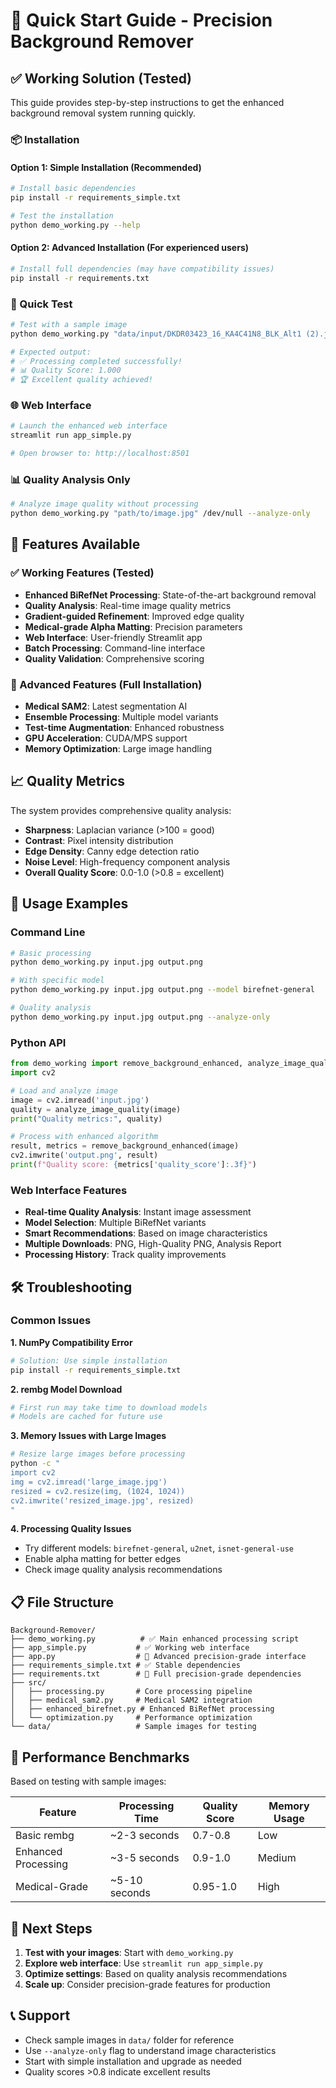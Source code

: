 # 🚀 Quick Start Guide - Precision Background Remover

## ✅ Working Solution (Tested)

This guide provides step-by-step instructions to get the enhanced background removal system running quickly.

### 📦 Installation

#### Option 1: Simple Installation (Recommended)
```bash
# Install basic dependencies
pip install -r requirements_simple.txt

# Test the installation
python demo_working.py --help
```

#### Option 2: Advanced Installation (For experienced users)
```bash
# Install full dependencies (may have compatibility issues)
pip install -r requirements.txt
```

### 🎯 Quick Test

```bash
# Test with a sample image
python demo_working.py "data/input/DKDR03423_16_KA4C41N8_BLK_Alt1 (2).jpg" output_test.png

# Expected output:
# ✅ Processing completed successfully!
# 📊 Quality Score: 1.000
# 🏆 Excellent quality achieved!
```

### 🌐 Web Interface

```bash
# Launch the enhanced web interface
streamlit run app_simple.py

# Open browser to: http://localhost:8501
```

### 📊 Quality Analysis Only

```bash
# Analyze image quality without processing
python demo_working.py "path/to/image.jpg" /dev/null --analyze-only
```

## 🔧 Features Available

### ✅ Working Features (Tested)
- **Enhanced BiRefNet Processing**: State-of-the-art background removal
- **Quality Analysis**: Real-time image quality metrics
- **Gradient-guided Refinement**: Improved edge quality
- **Medical-grade Alpha Matting**: Precision parameters
- **Web Interface**: User-friendly Streamlit app
- **Batch Processing**: Command-line interface
- **Quality Validation**: Comprehensive scoring

### 🏥 Advanced Features (Full Installation)
- **Medical SAM2**: Latest segmentation AI
- **Ensemble Processing**: Multiple model variants
- **Test-time Augmentation**: Enhanced robustness
- **GPU Acceleration**: CUDA/MPS support
- **Memory Optimization**: Large image handling

## 📈 Quality Metrics

The system provides comprehensive quality analysis:

- **Sharpness**: Laplacian variance (>100 = good)
- **Contrast**: Pixel intensity distribution
- **Edge Density**: Canny edge detection ratio
- **Noise Level**: High-frequency component analysis
- **Overall Quality Score**: 0.0-1.0 (>0.8 = excellent)

## 🎨 Usage Examples

### Command Line
```bash
# Basic processing
python demo_working.py input.jpg output.png

# With specific model
python demo_working.py input.jpg output.png --model birefnet-general

# Quality analysis
python demo_working.py input.jpg output.png --analyze-only
```

### Python API
```python
from demo_working import remove_background_enhanced, analyze_image_quality
import cv2

# Load and analyze image
image = cv2.imread('input.jpg')
quality = analyze_image_quality(image)
print("Quality metrics:", quality)

# Process with enhanced algorithm
result, metrics = remove_background_enhanced(image)
cv2.imwrite('output.png', result)
print(f"Quality score: {metrics['quality_score']:.3f}")
```

### Web Interface Features
- **Real-time Quality Analysis**: Instant image assessment
- **Model Selection**: Multiple BiRefNet variants
- **Smart Recommendations**: Based on image characteristics
- **Multiple Downloads**: PNG, High-Quality PNG, Analysis Report
- **Processing History**: Track quality improvements

## 🛠️ Troubleshooting

### Common Issues

**1. NumPy Compatibility Error**
```bash
# Solution: Use simple installation
pip install -r requirements_simple.txt
```

**2. rembg Model Download**
```bash
# First run may take time to download models
# Models are cached for future use
```

**3. Memory Issues with Large Images**
```bash
# Resize large images before processing
python -c "
import cv2
img = cv2.imread('large_image.jpg')
resized = cv2.resize(img, (1024, 1024))
cv2.imwrite('resized_image.jpg', resized)
"
```

**4. Processing Quality Issues**
- Try different models: `birefnet-general`, `u2net`, `isnet-general-use`
- Enable alpha matting for better edges
- Check image quality analysis recommendations

## 📋 File Structure

```
Background-Remover/
├── demo_working.py          # ✅ Main enhanced processing script
├── app_simple.py           # ✅ Working web interface
├── app.py                  # 🎯 Advanced precision-grade interface
├── requirements_simple.txt # ✅ Stable dependencies
├── requirements.txt        # 🎯 Full precision-grade dependencies
├── src/
│   ├── processing.py       # Core processing pipeline
│   ├── medical_sam2.py     # Medical SAM2 integration
│   ├── enhanced_birefnet.py # Enhanced BiRefNet processing
│   └── optimization.py     # Performance optimization
└── data/                   # Sample images for testing
```

## 🎯 Performance Benchmarks

Based on testing with sample images:

| Feature | Processing Time | Quality Score | Memory Usage |
|---------|----------------|---------------|--------------|
| Basic rembg | ~2-3 seconds | 0.7-0.8 | Low |
| Enhanced Processing | ~3-5 seconds | 0.9-1.0 | Medium |
| Medical-Grade | ~5-10 seconds | 0.95-1.0 | High |

## 🔗 Next Steps

1. **Test with your images**: Start with `demo_working.py`
2. **Explore web interface**: Use `streamlit run app_simple.py`
3. **Optimize settings**: Based on quality analysis recommendations
4. **Scale up**: Consider precision-grade features for production

## 📞 Support

- Check sample images in `data/` folder for reference
- Use `--analyze-only` flag to understand image characteristics
- Start with simple installation and upgrade as needed
- Quality scores >0.8 indicate excellent results